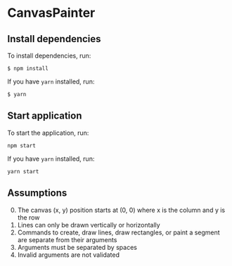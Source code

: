 # CanvasPainter

## Install dependencies

To install dependencies, run:

```
$ npm install
```

If you have `yarn` installed, run:

```
$ yarn
```

## Start application

To start the application, run:

```
npm start
```

If you have `yarn` installed, run:

```
yarn start
```

## Assumptions

0. The canvas (x, y) position starts at (0, 0) where x is the column and y is the row
0. Lines can only be drawn vertically or horizontally
0. Commands to create, draw lines, draw rectangles, or paint a segment are separate from their arguments
0. Arguments must be separated by spaces
0. Invalid arguments are not validated